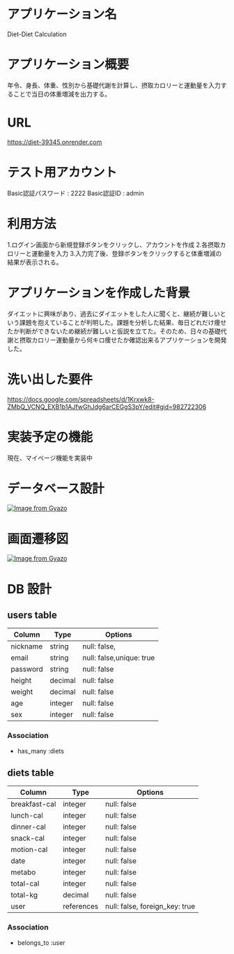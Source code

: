 # アプリケーション名
  Diet-Diet Calculation

# アプリケーション概要
  年令、身長、体重、性別から基礎代謝を計算し、摂取カロリーと運動量を入力することで当日の体重増減を出力する。

# URL
  https://diet-39345.onrender.com

# テスト用アカウント
  Basic認証パスワード : 2222
  Basic認証ID  : admin

# 利用方法
  1.ログイン画面から新規登録ボタンをクリックし、アカウントを作成
  2.各摂取カロリーと運動量を入力
  3.入力完了後、登録ボタンをクリックすると体重増減の結果が表示される。

# アプリケーションを作成した背景
  ダイエットに興味があり、過去にダイエットをした人に聞くと、継続が難しいという課題を抱えていることが判明した。課題を分析した結果、毎日どれだけ痩せたか判断ができないため継続が難しいと仮説を立てた。そのため、日々の基礎代謝と摂取カロリー運動量から何キロ痩せたか確認出来るアプリケーションを開発した。

# 洗い出した要件
  https://docs.google.com/spreadsheets/d/1Krxwk8-ZMbQ_VCNQ_EXB1b1AJfwGhJdg6arCEGgS3pY/edit#gid=982722306

# 実装予定の機能
  現在、マイページ機能を実装中

# データベース設計
  [![Image from Gyazo](https://i.gyazo.com/2c6203c4175bf1134ca7d6cc5c02d959.png)](https://gyazo.com/2c6203c4175bf1134ca7d6cc5c02d959)

# 画面遷移図
  [![Image from Gyazo](https://i.gyazo.com/0f05fbf3ff93143ba662e7d2a565a1dc.png)](https://gyazo.com/0f05fbf3ff93143ba662e7d2a565a1dc)


# DB 設計

## users table

| Column             | Type                | Options                   |
|--------------------|---------------------|---------------------------|
| nickname           | string              | null: false,              |
| email              | string              | null: false,unique: true  |
| password           | string              | null: false               |
| height             | decimal              | null: false               |
| weight             | decimal              | null: false               |
| age                | integer              | null: false               |
| sex                | integer              | null: false               |



### Association

* has_many :diets


## diets table

| Column                              | Type       | Options                        |
|-------------------------------------|------------|--------------------------------|
| breakfast-cal                       | integer    | null: false                    |
| lunch-cal                           | integer    | null: false                    |
| dinner-cal                          | integer    | null: false                    |
| snack-cal                           | integer    | null: false                    |
| motion-cal                          | integer    | null: false                    |
| date                                | integer    | null: false                    |
| metabo                              | integer    | null: false                    |
| total-cal                           | integer    | null: false                    |
| total-kg                            | decimal    | null: false                    |
| user                                | references | null: false, foreign_key: true |

### Association

- belongs_to :user

